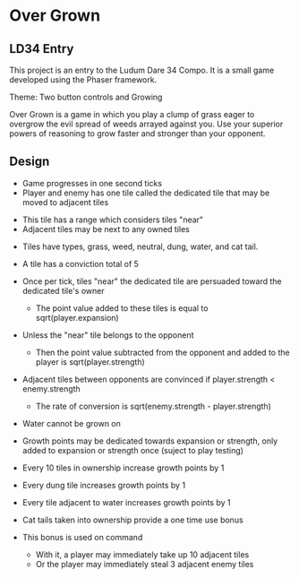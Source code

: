 Over Grown
==========
LD34 Entry
----------

This project is an entry to the Ludum Dare 34 Compo. It is a small game developed
using the Phaser framework.

Theme: Two button controls and Growing

Over Grown is a game in which you play a clump of grass eager to overgrow the evil spread of weeds arrayed against you. Use your superior powers of reasoning to grow faster and stronger than your opponent.

Design
------
+ Game progresses in one second ticks
+ Player and enemy has one tile called the dedicated tile that may be moved to adjacent tiles
* This tile has a range which considers tiles "near"
* Adjacent tiles may be next to any owned tiles

+ Tiles have types, grass, weed, neutral, dung, water, and cat tail.
* A tile has a conviction total of 5
* Once per tick, tiles "near" the dedicated tile are persuaded toward the dedicated tile's owner
	* The point value added to these tiles is equal to sqrt(player.expansion)
* Unless the "near" tile belongs to the opponent
	* Then the point value subtracted from the opponent and added to the player is sqrt(player.strength)
* Adjacent tiles between opponents are convinced if player.strength < enemy.strength
	* The rate of conversion is sqrt(enemy.strength - player.strength)
* Water cannot be grown on

* Growth points may be dedicated towards expansion or strength, only added to expansion or strength once (suject to play testing)
* Every 10 tiles in ownership increase growth points by 1
* Every dung tile increases growth points by 1
* Every tile adjacent to water increases growth points by 1

* Cat tails taken into ownership provide a one time use bonus
* This bonus is used on command
	* With it, a player may immediately take up 10 adjacent tiles
	* Or the player may immediately steal 3 adjacent enemy tiles
